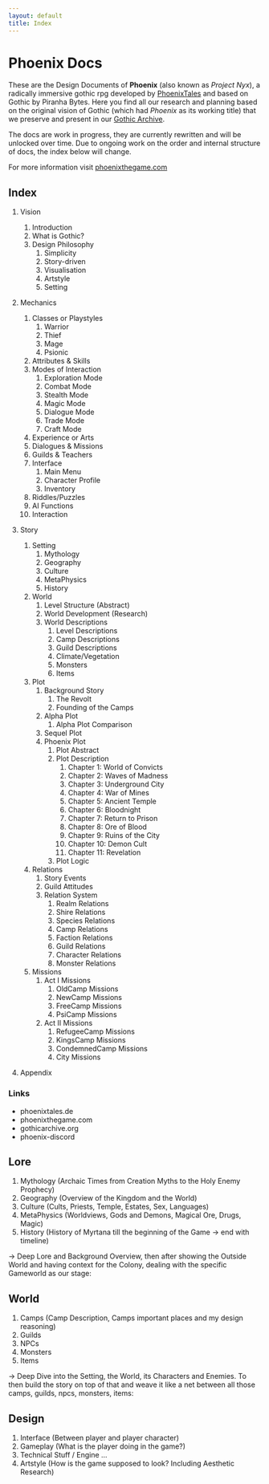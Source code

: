 ```yaml
---
layout: default
title: Index
---
```


# Phoenix Docs

These are the Design Documents of **Phoenix** (also known as *Project Nyx*), a radically immersive gothic rpg developed by [PhoenixTales](https://phoenixtales.de) and based on Gothic by Piranha Bytes. Here you find all our research and planning based on the original vision of Gothic (which had *Phoenix* as its working title) that we preserve and present in our [Gothic Archive](https://gothicarchive.org). 

The docs are work in progress, they are currently rewritten and will be unlocked over time. Due to ongoing work on the order and internal structure of docs, the index below will change. 

For more information visit [phoenixthegame.com](https://phoenixthegame,com)


## Index

1. Vision
	1. Introduction
	2. What is Gothic?
	3. Design Philosophy
		1. Simplicity
		2. Story-driven 
		3. Visualisation
		4. Artstyle
		5. Setting
2. Mechanics
	1. Classes or Playstyles
		1. Warrior
		2. Thief
		3. Mage
		4. Psionic
	2. Attributes & Skills
	3. Modes of Interaction 
		1. Exploration Mode
		2. Combat Mode
		3. Stealth Mode
		4. Magic Mode
		5. Dialogue Mode
		6. Trade Mode
		7. Craft Mode
	4. Experience or Arts
	5. Dialogues & Missions
	7. Guilds & Teachers
	8. Interface
		1. Main Menu
		2. Character Profile
		3. Inventory
	8. Riddles/Puzzles
	9. AI Functions
	10. Interaction

3. Story
	1. Setting
		1. Mythology
		2. Geography
		3. Culture
		4. MetaPhysics
		5. History
	2. World
		1. Level Structure (Abstract)
		2. World Development (Research)
		3. World Descriptions
			1. Level Descriptions
			2. Camp Descriptions
			3. Guild Descriptions
			4. Climate/Vegetation
			5. Monsters
			6. Items
	1. Plot
		1. Background Story
			1. The Revolt
			2. Founding of the Camps
		2. Alpha Plot
			1. Alpha Plot Comparison
		3. Sequel Plot
		4. Phoenix Plot 
			1. Plot Abstract
			2. Plot Description
				1. Chapter 1: World of Convicts
				2. Chapter 2: Waves of Madness
				3. Chapter 3: Underground City
				4. Chapter 4: War of Mines
				5. Chapter 5: Ancient Temple
				6. Chapter 6: Bloodnight
				7. Chapter 7: Return to Prison
				8. Chapter 8: Ore of Blood
				9. Chapter 9: Ruins of the City
				10. Chapter 10: Demon Cult
				11. Chapter 11: Revelation
			3. Plot Logic
	2. Relations
		1. Story Events
		2. Guild Attitudes
		3. Relation System
			1. Realm Relations
			2. Shire Relations
			3. Species Relations
			4. Camp Relations
			5. Faction Relations
			6. Guild Relations
			7. Character Relations
			8. Monster Relations
	3. Missions
		1. Act I Missions
			1. OldCamp Missions
			2. NewCamp Missions
			3. FreeCamp Missions
			4. PsiCamp Missions
		2. Act II Missions
			1. RefugeeCamp Missions
			2. KingsCamp Missions
			3. CondemnedCamp Missions
			4. City Missions
4. Appendix



### Links

* phoenixtales.de
* phoenixthegame.com
* gothicarchive.org
* phoenix-discord


## Lore
1. Mythology (Archaic Times from Creation Myths to the Holy Enemy Prophecy)
2. Geography (Overview of the Kingdom and the World)
3. Culture (Cults, Priests, Temple, Estates, Sex, Languages)
4. MetaPhysics (Worldviews, Gods and Demons, Magical Ore, Drugs, Magic)
5. History (History of Myrtana till the beginning of the Game -> end with timeline)

-> Deep Lore and Background Overview, then after showing
   the Outside World and having context for the Colony,
   dealing with the specific Gameworld as our stage:

## World
1. Camps (Camp Description, Camps important places and my design reasoning)
2. Guilds 
3. NPCs
4. Monsters
5. Items

-> Deep Dive into the Setting, the World, its Characters and Enemies.
   To then build the story on top of that and weave it like a net
   between all those camps, guilds, npcs, monsters, items:



## Design
1. Interface (Between player and player character)
2. Gameplay (What is the player doing in the game?)
3. Technical Stuff / Engine ...
4. Artstyle (How is the game supposed to look? Including Aesthetic Research)

